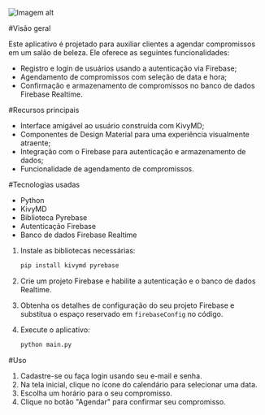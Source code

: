 ![Imagem alt](./clip.gif)


#Visão geral

Este aplicativo é projetado para auxiliar clientes a agendar compromissos em um salão de beleza. Ele oferece as seguintes funcionalidades:

* Registro e login de usuários usando a autenticação via Firebase;
* Agendamento de compromissos com seleção de data e hora;
* Confirmação e armazenamento de compromissos no banco de dados Firebase Realtime.

#Recursos principais

* Interface amigável ao usuário construída com KivyMD;
* Componentes de Design Material para uma experiência visualmente atraente;
* Integração com o Firebase para autenticação e armazenamento de dados;
* Funcionalidade de agendamento de compromissos.

#Tecnologias usadas

* Python
* KivyMD
* Biblioteca Pyrebase
* Autenticação Firebase
* Banco de dados Firebase Realtime

1. Instale as bibliotecas necessárias:

   ```bash
   pip install kivymd pyrebase 
   ```

2. Crie um projeto Firebase e habilite a autenticação e o banco de dados Realtime.
3. Obtenha os detalhes de configuração do seu projeto Firebase e substitua o espaço reservado em `firebaseConfig` no código.
4. Execute o aplicativo:

   ```bash
   python main.py
   ```

#Uso

1. Cadastre-se ou faça login usando seu e-mail e senha.
2. Na tela inicial, clique no ícone do calendário para selecionar uma data.
3. Escolha um horário para o seu compromisso.
4. Clique no botão "Agendar" para confirmar seu compromisso.
